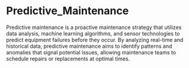 # Predictive_Maintenance
Predictive maintenance is a proactive maintenance strategy that utilizes data analysis, machine learning algorithms, and sensor technologies to predict equipment failures before they occur.
By analyzing real-time and historical data, predictive maintenance aims to identify patterns and anomalies that signal potential issues, allowing maintenance teams to schedule repairs or replacements at optimal times.
